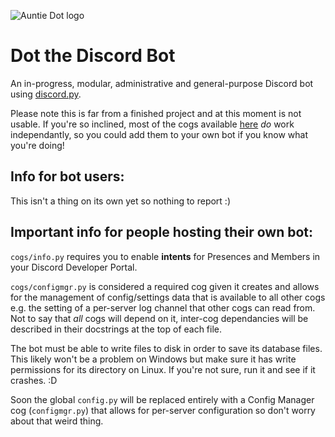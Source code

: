 ![Auntie Dot logo](https://www.myfconline.com/character_avatars/237686_79407.jpg)

# Dot the Discord Bot

An in-progress, modular, administrative and general-purpose Discord bot using [discord.py](https://github.com/Rapptz/discord.py). 

Please note this is far from a finished project and at this moment is not usable. If you're so inclined, most of the cogs available [here](/cogs) *do* work independantly, so you could add them to your own bot if you know what you're doing!  

## Info for bot users:
This isn't a thing on its own yet so nothing to report :)

## Important info for people hosting their own bot:
`cogs/info.py` requires you to enable **intents** for Presences and Members in your Discord Developer Portal.

`cogs/configmgr.py` is considered a required cog given it creates and allows for the management of config/settings data that is available to all other cogs e.g. the setting of a per-server log channel that other cogs can read from. Not to say that *all* cogs will depend on it, inter-cog dependancies will be described in their docstrings at the top of each file. 

The bot must be able to write files to disk in order to save its database files. This likely won't be a problem on Windows but make sure it has write permissions for its directory on Linux. If you're not sure, run it and see if it crashes. :D

Soon the global `config.py` will be replaced entirely with a Config Manager cog (`configmgr.py`) that allows for per-server configuration so don't worry about that weird thing. 
